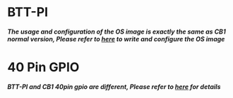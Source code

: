 # BTT-PI
***The usage and configuration of the OS image is exactly the same as CB1 normal version, Please refer to [here](https://github.com/bigtreetech/cb1) to write and configure the OS image***

# 40 Pin GPIO
***BTT-PI and CB1 40pin gpio are different, Please refer to [here](https://github.com/bigtreetech/CB1#40-pin-gpio) for details***
